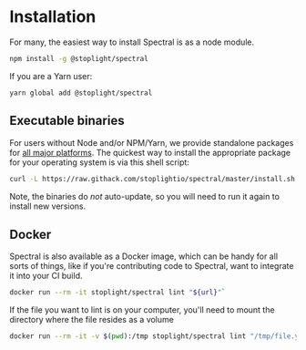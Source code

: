 
# Installation

For many, the easiest way to install Spectral is as a node module. 

```bash
npm install -g @stoplight/spectral
```

If you are a Yarn user:

```
yarn global add @stoplight/spectral
```

## Executable binaries

For users without Node and/or NPM/Yarn, we provide standalone packages for [all major platforms](https://github.com/stoplightio/spectral/releases). The quickest way to install the appropriate package for your operating system is via this shell script:

```bash
curl -L https://raw.githack.com/stoplightio/spectral/master/install.sh | sh
```

Note, the binaries do _not_ auto-update, so you will need to run it again to install new versions.

## Docker

Spectral is also available as a Docker image, which can be handy for all sorts of things, like if you're contributing code to Spectral, want to integrate it into your CI build.

```bash
docker run --rm -it stoplight/spectral lint "${url}"`
```

If the file you want to lint is on your computer, you'll need to mount the directory where the file resides as a volume

```bash
docker run --rm -it -v $(pwd):/tmp stoplight/spectral lint "/tmp/file.yaml"
```
